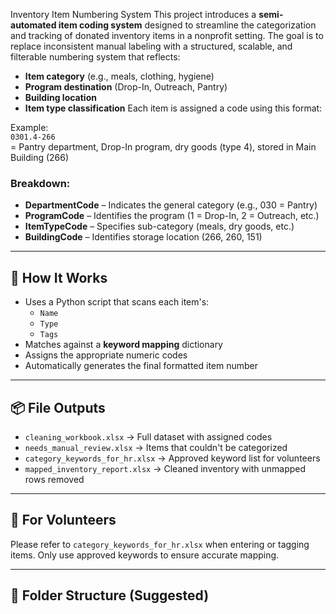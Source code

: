 Inventory Item Numbering System
This project introduces a **semi-automated item coding system** designed to streamline the categorization and tracking of donated inventory items in a nonprofit setting.
The goal is to replace inconsistent manual labeling with a structured, scalable, and filterable numbering system that reflects:

- **Item category** (e.g., meals, clothing, hygiene)
- **Program destination** (Drop-In, Outreach, Pantry)
- **Building location**
- **Item type classification**
Each item is assigned a code using this format:


Example:  
`0301.4-266`  
= Pantry department, Drop-In program, dry goods (type 4), stored in Main Building (266)

### Breakdown:
- **DepartmentCode** – Indicates the general category (e.g., 030 = Pantry)
- **ProgramCode** – Identifies the program (1 = Drop-In, 2 = Outreach, etc.)
- **ItemTypeCode** – Specifies sub-category (meals, dry goods, etc.)
- **BuildingCode** – Identifies storage location (266, 260, 151)

---

## 🔁 How It Works

- Uses a Python script that scans each item's:
  - `Name`
  - `Type`
  - `Tags`
- Matches against a **keyword mapping** dictionary
- Assigns the appropriate numeric codes
- Automatically generates the final formatted item number

---

## 📦 File Outputs

- `cleaning_workbook.xlsx` → Full dataset with assigned codes
- `needs_manual_review.xlsx` → Items that couldn't be categorized
- `category_keywords_for_hr.xlsx` → Approved keyword list for volunteers
- `mapped_inventory_report.xlsx` → Cleaned inventory with unmapped rows removed

---

## 👥 For Volunteers

Please refer to `category_keywords_for_hr.xlsx` when entering or tagging items. Only use approved keywords to ensure accurate mapping.

---

## 📂 Folder Structure (Suggested)

